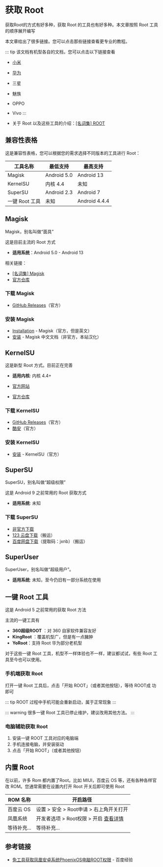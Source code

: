 # 获取 Root

获取Root的方式有好多种，获取 Root 的工具也有好多种。本文章按照 Root 工具的顺序展开编写

本文章给出了很多链接。您可以点击那些链接查看更专业的教程。

::: tip
该文档有机型各自的文档，您可以点击以下链接查看

* [小米](xiaomi.md)
* [华为](huawei.md)
* 三星
* 魅族
* OPPO
* Vivo
:::

* 关于 Root 以及这些工具的介绍：[[名词集] ROOT](../../../normal/noun.md#root)

## 兼容性表格

这是兼容性表格，您可以根据您的需求选择不同版本的工具进行 Root：

| 工具名称       | 最低支持    | 最高支持      |
| -------------- | ----------- | ------------- |
| Magisk         | Android 5.0 | Android 13    |
| KernelSU       | 内核 4.4    | 未知          |
| SuperSU        | Android 2.3 | Android 7     |
| 一键 Root 工具 | 未知        | Android 4.4.4 |

## Magisk <Badge type="tip" text="推荐" />

Magisk，别名叫做“面具”

这是目前主流的 Root 方式

* __适用系统__：Android 5.0 - Android 13

相关链接：

* [[名词集] Magisk](../../../normal/noun.md#magisk)
* [官方仓库](https://github.com/topjohnwu/Magisk)

### 下载 Magisk

* [GitHub Releases](https://github.com/topjohnwu/Magisk/releases/latest)（官方）

### 安装 Magisk

* [Installation](https://topjohnwu.github.io/Magisk/install.html) - Magisk（官方，但是英文）
* [安装](https://jesse205.github.io/MagiskChineseDocument/install.html) - Magisk 中文文档（非官方，本站汉化）

## KernelSU <Badge type="tip" text="推荐高级用户使用" />

这是新型 Root 方式。目前正在完善

* __适用内核__: 内核 4.4+

* [官方网站](https://kernelsu.org/)
* [官方仓库](https://github.com/tiann/KernelSU)

### 下载 KernelSU

* [GitHub Releases](https://github.com/tiann/KernelSU/releases)（官方）
* [酷安](https://www.coolapk.com/apk/me.weishu.kernelsu)（官方）

### 安装 KernelSU

* [安装](https://kernelsu.org/zh_CN/guide/installation.html) - KernelSU（官方）

## SuperSU

SuperSU，别名叫做“超级权限”

这是 Android 9 之前常用的 Root 获取方式

* __适用系统__: 未知

### 下载 SuperSU

* [非官方下载](https://supersuroot.org/download/)
* [123 云盘下载](https://www.123pan.com/s/G7a9-mpek)（搬运）
* [百度网盘下载](https://pan.baidu.com/s/1D-xltDWSZHZmKbqULMknsw?pwd=jxnb)（提取码：jxnb）（搬运）

## SuperUser

SuperUser，别名叫做“超级用户”。

* __适用系统__: 未知，至今仍旧有一部分系统在使用

## 一键 Root 工具

这是 Android 5 之前常用的获取 Root 方法

主流的一键工具有

* __360超级ROOT__ <Badge type="warning" text="已停止运营" />：对 360 自家软件兼容友好 <Badge type="tip" text="老设备推荐" />
* __KingRoot__ <Badge type="warning" text="已停止运营" />：覆盖机型广，但是有一点臃肿 <Badge type="tip" text="老设备推荐" />
* __YoRoot__：支持 Root 华为部分老机型

对于这些一键 Root 工具，机型不一样体验也不一样，建议都试试，有些 Root 工具至今也可以使用。

### 手机端获取 Root

打开一键 Root 工具后，点击「开始 ROOT」（或者其他按钮），等待 ROOT成 功即可

::: tip
ROOT 过程中手机可能会重新启动，属于正常现象
:::

::: warning
很多一键 Root 工具已停止维护，建议改用其他方法。
:::

### 电脑辅助获取 Root

1. 安装一键 ROOT 工具对应的电脑端
2. 手机连接电脑，并安装驱动
3. 点击「开始 ROOT」（或者其他按钮）

## 内置 Root

在以前，许多 Rom 都内置了Root。比如 MIUI，百度云 OS 等，还有各种各样官改 ROM。您通常需要在设置内打开 Root 开关后即可使用 Root

| ROM 名称    | 开启路径                                                  |
| ----------- | --------------------------------------------------------- |
| 百度云 OS   | 设置 > 安全 > Root申请 > 右上角开关打开                   |
| 凤凰系统    | 开发者选项 > Root权限 > 开启 [查看详情][凤凰系统官方Root] |
| 等待补充... | 等待补充...                                               |

## 参考链接

* [免工具获取凤凰安卓系统PhoenixOS电脑ROOT权限][凤凰系统官方Root] - 百度经验

[凤凰系统官方Root]: https://jingyan.baidu.com/article/020278114e0fa01bcc9ce5ad.html
